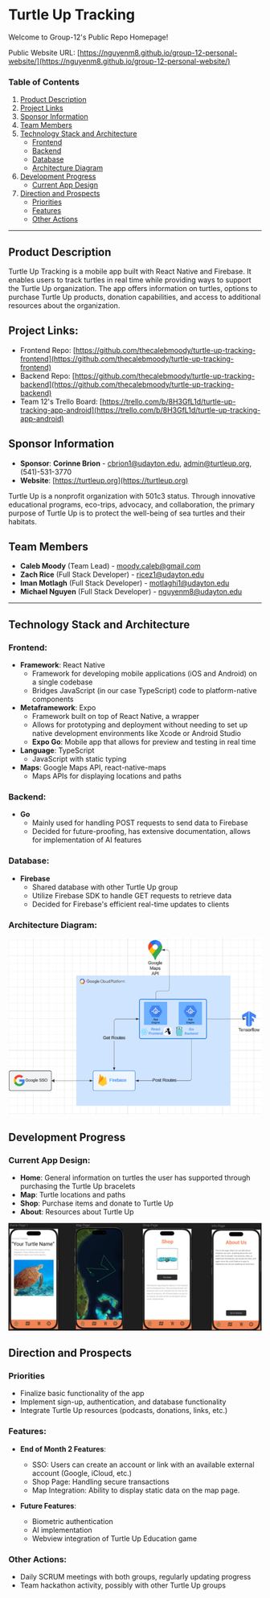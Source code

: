 # Turtle Up Tracking

Welcome to Group-12's Public Repo Homepage!

Public Website URL: [https://nguyenm8.github.io/group-12-personal-website/](https://nguyenm8.github.io/group-12-personal-website/)

### Table of Contents

1. [Product Description](#product-description)
2. [Project Links](#project-links)
3. [Sponsor Information](#sponsor-information)
4. [Team Members](#team-members)
5. [Technology Stack and Architecture](#technology-stack-and-architecture)
   - [Frontend](#frontend)
   - [Backend](#backend)
   - [Database](#database)
   - [Architecture Diagram](#architecture-diagram)
6. [Development Progress](#development-progress)
   - [Current App Design](#current-app-design)
7. [Direction and Prospects](#direction-and-prospects)
   - [Priorities](#priorities)
   - [Features](#features)
   - [Other Actions](#other-actions)

---

## Product Description

Turtle Up Tracking is a mobile app built with React Native and Firebase. It enables users to track turtles in real time while providing ways to support the Turtle Up organization. The app offers information on turtles, options to purchase Turtle Up products, donation capabilities, and access to additional resources about the organization.

## Project Links:

- Frontend Repo: [https://github.com/thecalebmoody/turtle-up-tracking-frontend](https://github.com/thecalebmoody/turtle-up-tracking-frontend)
- Backend Repo: [https://github.com/thecalebmoody/turtle-up-tracking-backend](https://github.com/thecalebmoody/turtle-up-tracking-backend)
- Team 12's Trello Board: [https://trello.com/b/8H3GfL1d/turtle-up-tracking-app-android](https://trello.com/b/8H3GfL1d/turtle-up-tracking-app-android)

## Sponsor Information

- **Sponsor**: **Corinne Brion** - [cbrion1@udayton.edu](mailto:cbrion1@udayton.edu), [admin@turtleup.org](mailto:admin@turtleup.org), (541)-531-3770
- **Website**: [https://turtleup.org](https://turtleup.org)

Turtle Up is a nonprofit organization with 501c3 status. Through innovative educational programs, eco-trips, advocacy, and collaboration, the primary purpose of Turtle Up is to protect the well-being of sea turtles and their habitats.

## Team Members

- **Caleb Moody** (Team Lead) - [moody.caleb@gmail.com](mailto:moody.caleb@gmail.com)
- **Zach Rice** (Full Stack Developer) - [ricez1@udayton.edu](mailto:ricez1@udayton.edu)
- **Iman Motlagh** (Full Stack Developer) - [motlaghi1@udayton.edu](mailto:motlaghi1@udayton.edu)
- **Michael Nguyen** (Full Stack Developer) - [nguyenm8@udayton.edu](mailto:nguyenm8@udayton.edu)

---

## Technology Stack and Architecture

### Frontend:

- **Framework**: React Native
  - Framework for developing mobile applications (iOS and Android) on a single codebase
  - Bridges JavaScript (in our case TypeScript) code to platform-native components
- **Metaframework**: Expo
  - Framework built on top of React Native, a wrapper
  - Allows for prototyping and deployment without needing to set up native development environments like Xcode or Android Studio
  - **Expo Go**: Mobile app that allows for preview and testing in real time
- **Language**: TypeScript
  - JavaScript with static typing
- **Maps**: Google Maps API, react-native-maps
  - Maps APIs for displaying locations and paths

### Backend:

- **Go**
  - Mainly used for handling POST requests to send data to Firebase
  - Decided for future-proofing, has extensive documentation, allows for implementation of AI features

### Database:

- **Firebase**
  - Shared database with other Turtle Up group
  - Utilize Firebase SDK to handle GET requests to retrieve data
  - Decided for Firebase's efficient real-time updates to clients

### Architecture Diagram:

![](images/capstone-turtle-up-month-1-architecture.png)

## Development Progress

### Current App Design:

- **Home**: General information on turtles the user has supported through purchasing the Turtle Up bracelets
- **Map**: Turtle locations and paths
- **Shop**: Purchase items and donate to Turtle Up
- **About**: Resources about Turtle Up

![](images/capstone-turtle-up-month-1.png)

## Direction and Prospects

### Priorities

- Finalize basic functionality of the app
- Implement sign-up, authentication, and database functionality
- Integrate Turtle Up resources (podcasts, donations, links, etc.)

### Features:

- **End of Month 2 Features**:

  - SSO: Users can create an account or link with an available external account (Google, iCloud, etc.)
  - Shop Page: Handling secure transactions
  - Map Integration: Ability to display static data on the map page.

- **Future Features**:
  - Biometric authentication
  - AI implementation
  - Webview integration of Turtle Up Education game

### Other Actions:

- Daily SCRUM meetings with both groups, regularly updating progress
- Team hackathon activity, possibly with other Turtle Up groups
